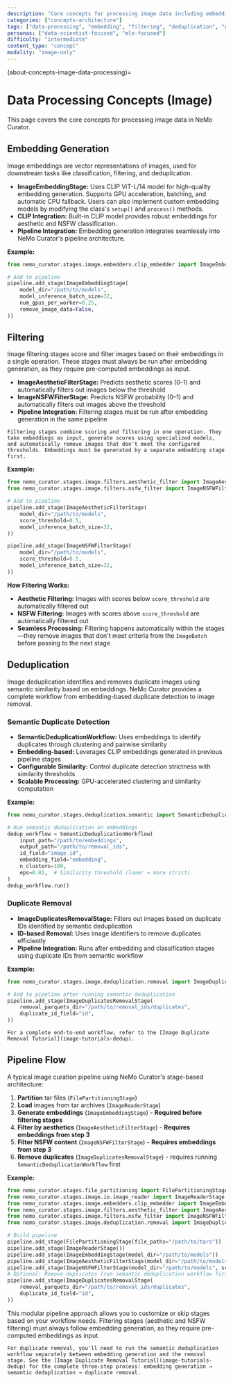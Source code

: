 ```yaml
---
description: "Core concepts for processing image data including embedding generation, filtering, and deduplication"
categories: ["concepts-architecture"]
tags: ["data-processing", "embedding", "filtering", "deduplication", "gpu-accelerated", "pipeline"]
personas: ["data-scientist-focused", "mle-focused"]
difficulty: "intermediate"
content_type: "concept"
modality: "image-only"
---
```


(about-concepts-image-data-processing)=

# Data Processing Concepts (Image)

This page covers the core concepts for processing image data in NeMo Curator.

## Embedding Generation

Image embeddings are vector representations of images, used for downstream tasks like classification, filtering, and deduplication.

- **ImageEmbeddingStage:** Uses CLIP ViT-L/14 model for high-quality embedding generation. Supports GPU acceleration, batching, and automatic CPU fallback. Users can also implement custom embedding models by modifying the class's `setup()` and `process()` methods.
- **CLIP Integration:** Built-in CLIP model provides robust embeddings for aesthetic and NSFW classification.
- **Pipeline Integration:** Embedding generation integrates seamlessly into NeMo Curator's pipeline architecture.

**Example:**

```python
from nemo_curator.stages.image.embedders.clip_embedder import ImageEmbeddingStage

# Add to pipeline
pipeline.add_stage(ImageEmbeddingStage(
    model_dir="/path/to/models",
    model_inference_batch_size=32,
    num_gpus_per_worker=0.25,
    remove_image_data=False,
))
```

## Filtering

Image filtering stages score and filter images based on their embeddings in a single operation. These stages must always be run after embedding generation, as they require pre-computed embeddings as input.

- **ImageAestheticFilterStage:** Predicts aesthetic scores (0–1) and automatically filters out images below the threshold
- **ImageNSFWFilterStage:** Predicts NSFW probability (0–1) and automatically filters out images above the threshold  
- **Pipeline Integration:** Filtering stages must be run after embedding generation in the same pipeline

```{note}
Filtering stages combine scoring and filtering in one operation. They take embeddings as input, generate scores using specialized models, and automatically remove images that don't meet the configured thresholds. Embeddings must be generated by a separate embedding stage first.
```

**Example:**

```python
from nemo_curator.stages.image.filters.aesthetic_filter import ImageAestheticFilterStage
from nemo_curator.stages.image.filters.nsfw_filter import ImageNSFWFilterStage

# Add to pipeline
pipeline.add_stage(ImageAestheticFilterStage(
    model_dir="/path/to/models",
    score_threshold=0.5,
    model_inference_batch_size=32,
))

pipeline.add_stage(ImageNSFWFilterStage(
    model_dir="/path/to/models", 
    score_threshold=0.5,
    model_inference_batch_size=32,
))
```

**How Filtering Works:**

- **Aesthetic Filtering:** Images with scores below `score_threshold` are automatically filtered out
- **NSFW Filtering:** Images with scores above `score_threshold` are automatically filtered out  
- **Seamless Processing:** Filtering happens automatically within the stages—they remove images that don't meet criteria from the `ImageBatch` before passing to the next stage

## Deduplication

Image deduplication identifies and removes duplicate images using semantic similarity based on embeddings. NeMo Curator provides a complete workflow from embedding-based duplicate detection to image removal.

### Semantic Duplicate Detection

- **SemanticDeduplicationWorkflow:** Uses embeddings to identify duplicates through clustering and pairwise similarity
- **Embedding-based:** Leverages CLIP embeddings generated in previous pipeline stages
- **Configurable Similarity:** Control duplicate detection strictness with similarity thresholds
- **Scalable Processing:** GPU-accelerated clustering and similarity computation

**Example:**

```python
from nemo_curator.stages.deduplication.semantic import SemanticDeduplicationWorkflow

# Run semantic deduplication on embeddings
dedup_workflow = SemanticDeduplicationWorkflow(
    input_path="/path/to/embeddings",
    output_path="/path/to/removal_ids",
    id_field="image_id",
    embedding_field="embedding",
    n_clusters=100,
    eps=0.01,  # Similarity threshold (lower = more strict)
)
dedup_workflow.run()
```

### Duplicate Removal

- **ImageDuplicatesRemovalStage:** Filters out images based on duplicate IDs identified by semantic deduplication
- **ID-based Removal:** Uses image identifiers to remove duplicates efficiently
- **Pipeline Integration:** Runs after embedding and classification stages using duplicate IDs from semantic workflow

**Example:**

```python
from nemo_curator.stages.image.deduplication.removal import ImageDuplicatesRemovalStage

# Add to pipeline after running semantic deduplication
pipeline.add_stage(ImageDuplicatesRemovalStage(
    removal_parquets_dir="/path/to/removal_ids/duplicates",
    duplicate_id_field="id",
))
```

```{seealso}
For a complete end-to-end workflow, refer to the [Image Duplicate Removal Tutorial](image-tutorials-dedup).
```

## Pipeline Flow

A typical image curation pipeline using NeMo Curator's stage-based architecture:

1. **Partition** tar files (`FilePartitioningStage`)
2. **Load** images from tar archives (`ImageReaderStage`)
3. **Generate embeddings** (`ImageEmbeddingStage`) - **Required before filtering stages**
4. **Filter by aesthetics** (`ImageAestheticFilterStage`) - **Requires embeddings from step 3**
5. **Filter NSFW content** (`ImageNSFWFilterStage`) - **Requires embeddings from step 3**
6. **Remove duplicates** (`ImageDuplicatesRemovalStage`) - requires running `SemanticDeduplicationWorkflow` first

**Example:**

```python
from nemo_curator.stages.file_partitioning import FilePartitioningStage
from nemo_curator.stages.image.io.image_reader import ImageReaderStage
from nemo_curator.stages.image.embedders.clip_embedder import ImageEmbeddingStage
from nemo_curator.stages.image.filters.aesthetic_filter import ImageAestheticFilterStage
from nemo_curator.stages.image.filters.nsfw_filter import ImageNSFWFilterStage
from nemo_curator.stages.image.deduplication.removal import ImageDuplicatesRemovalStage

# Build pipeline
pipeline.add_stage(FilePartitioningStage(file_paths="/path/to/tars"))
pipeline.add_stage(ImageReaderStage())
pipeline.add_stage(ImageEmbeddingStage(model_dir="/path/to/models"))
pipeline.add_stage(ImageAestheticFilterStage(model_dir="/path/to/models", score_threshold=0.5))
pipeline.add_stage(ImageNSFWFilterStage(model_dir="/path/to/models", score_threshold=0.5))
# Optional: Remove duplicates (run semantic deduplication workflow first)
pipeline.add_stage(ImageDuplicatesRemovalStage(
    removal_parquets_dir="/path/to/removal_ids/duplicates",
    duplicate_id_field="id",
))
```

This modular pipeline approach allows you to customize or skip stages based on your workflow needs. Filtering stages (aesthetic and NSFW filtering) must always follow embedding generation, as they require pre-computed embeddings as input.

```{note}
For duplicate removal, you'll need to run the semantic deduplication workflow separately between embedding generation and the removal stage. See the [Image Duplicate Removal Tutorial](image-tutorials-dedup) for the complete three-step process: embedding generation → semantic deduplication → duplicate removal.
```
